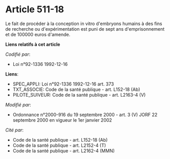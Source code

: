 # Article 511-18

Le fait de procéder à la conception in vitro d'embryons humains à des fins de recherche ou d'expérimentation est puni de sept
ans d'emprisonnement et de 100000 euros d'amende.

**Liens relatifs à cet article**

_Codifié par_:

  - Loi n°92-1336 1992-12-16

**Liens**:

  - SPEC_APPLI: Loi n°92-1336 1992-12-16 art. 373
  - TXT_ASSOCIE: Code de la santé publique - art. L152-18 (Ab)
  - PILOTE_SUIVEUR: Code de la santé publique - art. L2163-4 (V)

_Modifié par_:

  - Ordonnance n°2000-916 du 19 septembre 2000 - art. 3 (V) JORF 22 septembre 2000 en vigueur le 1er janvier 2002

_Cité par_:

  - Code de la santé publique - art. L152-18 (Ab)
  - Code de la santé publique - art. L2152-4 (T)
  - Code de la santé publique - art. L2162-4 (MMN)
